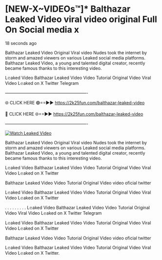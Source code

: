 # [NEW-X~VIDEOs™]* Balthazar Leaked Video viral video original Full On Social media x

18 seconds ago

Balthazar Leaked Video Original Viral video Nudes took the internet by storm and amazed viewers on various Leaked social media platforms. Balthazar Leaked Video, a young and talented digital creator, recently became famous thanks to this interesting video.

L𝚎aked Video Balthazar Leaked Video Video Tutorial Original Video Viral Video L𝚎aked on X Twitter Telegram

———————————————————-

🌐 CLICK HERE 🟢==►► https://2k25fun.com/balthazar-leaked-video

🔴 CLICK HERE 🌐==►► https://2k25fun.com/balthazar-leaked-video

———————————————————-

[![Watch Leaked Video](https://miro.medium.com/v2/resize:fit:828/format:webp/1*cilzJN44JGOrTw9NJCrNHA.gif "Watch Leaked Video")](https://2k25fun.com/balthazar-leaked-video)

Balthazar Leaked Video Original Viral video Nudes took the internet by storm and amazed viewers on various Leaked social media platforms. Balthazar Leaked Video, a young and talented digital creator, recently became famous thanks to this interesting video.

L𝚎aked Video Balthazar Leaked Video Video Tutorial Original Video Viral Video L𝚎aked on X Twitter

Balthazar Leaked Video Video Tutorial Original Video video oficial twitter

L𝚎aked Video Balthazar Leaked Video Video Tutorial Original Video Viral Video L𝚎aked on X Twitter

. . . . . . . . . L𝚎aked Video Balthazar Leaked Video Video Tutorial Original Video Viral Video L𝚎aked on X Twitter Telegram

L𝚎aked Video Balthazar Leaked Video Video Tutorial Original Video Viral Video L𝚎aked on X Twitter

Balthazar Leaked Video Video Tutorial Original Video video oficial twitter

L𝚎aked Video Balthazar Leaked Video Video Tutorial Original Video Viral Video L𝚎aked on X Twitter.
